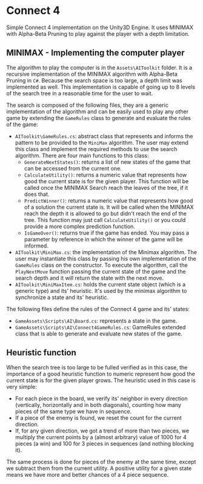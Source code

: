 # Connect 4
Simple Connect 4 implementation on the Unity3D Engine. It uses MINIMAX with Alpha-Beta Pruning to play against the player with a depth limitation. 

## MINIMAX - Implementing the computer player
The algorithm to play the computer is in the ``Assets\AIToolkit`` folder. It is a recursive implementation of the MINIMAX algorithm with Alpha-Beta Pruning in ``C#``. Because the search space is too large, a depth limit was implemented as well. This implementation is capable of going up to 8 levels of the search tree in a reasonable time for the user to wait. 

The search is composed of the following files, they are a generic implementation of the algorithm and can be easily used to play any other game by extending the ``GameRules`` class to generate and evaluate the rules of the game:
 - ``AIToolkit\GameRules.cs``: abstract class that represents and informs the pattern to be provided to the ``MiniMax`` algorithm. The user may extend this class and implement the required methods to use the search algorithm. There are four main functions to this class:
    - ``GenerateNextStates()``: returns a list of new states of the game that can be accessed from the current one.
    - ``CalculateUtility()``: returns a numeric value that represents how good the current state is for the given player. This function will be called once the MINIMAX Search reach the leaves of the tree, if it does that.
    - ``PredictWinner()``: returns a numeric value that represents how good of a solution the current state is. It will be called when the MINIMAX reach the depth it is allowed to go but didn't reach the end of the tree. This function may just call ``CalculateUtility()`` or you could provide a more complex prediction function.
    - ``IsGameOver()``: returns true if the game has ended. You may pass a parameter by reference in which the winner of the game will be informed.
 - ``AIToolkit\MiniMax.cs``: the implementation of the Minimax algorithm. The user may instantiate this class by passing his own implementation of the ``GameRules`` class on the constructor. To execute the algorithm, call the ``PlayNextMove`` function passing the current state of the game and the search depth and it will return the state with the next move.
 - ``AIToolkit\MiniMaxItem.cs``: holds the current state object (which is a generic type) and its' heuristic. It's used by the minimax algorithm to synchronize a state and its' heuristic.

The following files define the rules of the Connect 4 game and its' states:
 - ``GameAssets\Scripts\AI\Board.cs``: represents a state in the game.
 - ``GameAssets\Scripts\AI\Connect4GameRules.cs``: GameRules extended class that is able to generate and evaluate new states of the game. 

## Heuristic function
When the search tree is too large to be fulled verified as in this case, the importance of a good heuristic function to numeric represent how good the current state is for the given player grows. The heuristic used in this case is very simple:
 - For each piece in the board, we verify its' neighbor in every direction (vertically, horizontally and in both diagonals), counting how many pieces of the same type we have in sequence. 
 - If a piece of the enemy is found, we reset the count for the current direction. 
 - If, for any given direction, we got a trend of more than two pieces, we multiply the current points by a (almost arbitrary) value of 1000 for 4 pieces (a win) and 100 for 3 pieces in sequences (and nothing blocking it). 

The same process is done for pieces of the enemy at the same time, except we subtract them from the current utility. A positive utility for a given state means we have more and better chances of a 4 piece sequence.